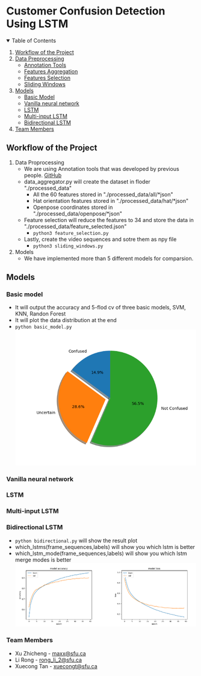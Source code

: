# Customer Confusion Detection Using LSTM
<details open="open">
  <summary>Table of Contents</summary>
  <ol>
  <li><a href="#workflow-of-the-project">Workflow of the Project</a></li>
  <li><a href="#workflow-of-the-project">Data Preprocessing</a>
    <ul><li><a href="#workflow-of-the-project">Annotation Tools</a></li></ul>
    <ul><li><a href="#workflow-of-the-project">Features Aggregation</a></li></ul>
    <ul><li><a href="#workflow-of-the-project">Features Selection</a></li></ul>
    <ul><li><a href="#workflow-of-the-project">Sliding Windows</a></li></ul>
</li>
 <li><a href="#models">Models</a>
    <ul><li><a href="#basic-model">Basic Model</a></li></ul>
    <ul><li><a href="#vanilla-neural-network">Vanilla neural network</a></li></ul>
    <ul><li><a href="#LSTM">LSTM</a></li></ul>
    <ul><li><a href="#multi-input-LSTM">Multi-input LSTM</a></li></ul>
    <ul><li><a href="#bidirectional-LSTM">Bidirectional LSTM</a></li></ul>
<li><a href="#team-members">Team Members</a></li>
  </ol>
</details>

## Workflow of the Project
1. Data Proprocessing
    * We are using Annotation tools that was developed by previous people. [GitHub](https://github.com/leomorpho/confusion_detection)
    * data_aggregator.py will create the dataset in floder "./processed_data"
        * All the 60 features stored in "./processed_data/all/*json"
        * Hat orientation features stored in "./processed_data/hat/*json"
        * Openpose coordinates stored in "./processed_data/openpose/*json"
    * Feature selection will reduce the features to 34 and store the data in "./processed_data/feature_selected.json"
        * ` python3 feature_selection.py `
    * Lastly, create the video sequences and sotre them as npy file
        * `python3 sliding_windows.py`
2. Models 
    * We have implemented more than 5 different models for comparsion. 

## Models

### Basic model
* It will output the accuracy and 5-flod cv of three basic models, SVM, KNN, Randon Forest
* It will plot the data distribution at the end
* `python basic_model.py`
![Data distribution](/img/data_dist.png "The distribution of dataset")

### Vanilla neural network
### LSTM
### Multi-input LSTM
### Bidirectional LSTM
* `python bidirectional.py` will show the result plot
* which_lstms(frame_sequences,labels) will show you which lstm is better
* which_lstm_mode(frame_sequences,labels) will show you which lstm merge modes is better
![Bidirectional LSTM result](/img/bidirectional_lstm.png "Bidirectional LSTM result")
### Team Members
* Xu Zhicheng - maxx@sfu.ca
* Li Rong - rong_li_2@sfu.ca
* Xuecong Tan - xuecongt@sfu.ca

